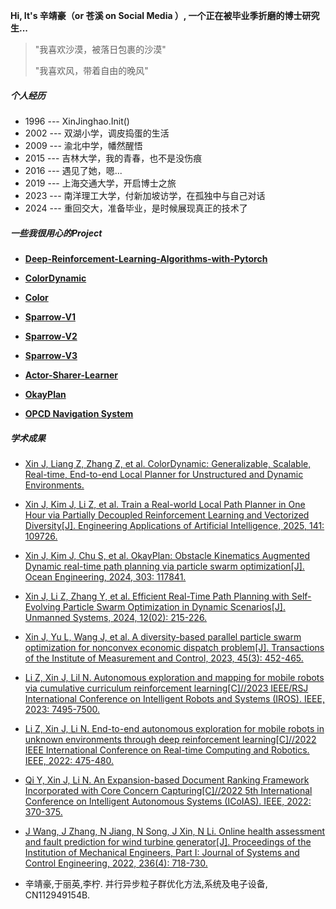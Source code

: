 **Hi, It's 辛靖豪（or 苍溪 on Social Media ）, 一个正在被毕业季折磨的博士研究生...**


> "我喜欢沙漠，被落日包裹的沙漠"
> 
> "我喜欢风，带着自由的晚风"

##### 个人经历

- 1996 --- XinJinghao.Init()
- 2002 --- 双湖小学，调皮捣蛋的生活
- 2009 --- 渝北中学，幡然醒悟
- 2015 --- 吉林大学，我的青春，也不是没伤痕
- 2016 --- 遇见了她，嗯...
- 2019 --- 上海交通大学，开启博士之旅
- 2023 --- 南洋理工大学，付新加坡访学，在孤独中与自己对话
- 2024 --- 重回交大，准备毕业，是时候展现真正的技术了

##### 一些我很用心的Project

- **[Deep-Reinforcement-Learning-Algorithms-with-Pytorch](https://github.com/XinJingHao/Deep-Reinforcement-Learning-Algorithms-with-Pytorch)**

- **[ColorDynamic](https://github.com/XinJingHao/ColorDynamic)**

- **[Color](https://github.com/XinJingHao/Color)**

- **[Sparrow-V1](https://github.com/XinJingHao/Sparrow-V1)**

- **[Sparrow-V2](https://github.com/XinJingHao/Sparrow-V2)**

- **[Sparrow-V3](https://github.com/XinJingHao/Sparrow-V3)**

- **[Actor-Sharer-Learner](https://github.com/XinJingHao/Actor-Sharer-Learner)**

- **[OkayPlan](https://github.com/XinJingHao/OkayPlan)**

- **[OPCD Navigation System](https://github.com/XinJingHao/OPCD-Navigation)**

##### 学术成果

- [Xin J, Liang Z, Zhang Z, et al. ColorDynamic: Generalizable, Scalable, Real-time, End-to-end Local Planner for Unstructured and Dynamic Environments.][10]

- [Xin J, Kim J, Li Z, et al. Train a Real-world Local Path Planner in One Hour via Partially Decoupled Reinforcement Learning and Vectorized Diversity[J]. Engineering Applications of Artificial Intelligence, 2025, 141: 109726.][1] 

- [Xin J, Kim J, Chu S, et al. OkayPlan: Obstacle Kinematics Augmented Dynamic real-time path planning via particle swarm optimization[J]. Ocean Engineering, 2024, 303: 117841.][2]

- [Xin J, Li Z, Zhang Y, et al. Efficient Real-Time Path Planning with Self-Evolving Particle Swarm Optimization in Dynamic Scenarios[J]. Unmanned Systems, 2024, 12(02): 215-226.][3]

- [Xin J, Yu L, Wang J, et al. A diversity-based parallel particle swarm optimization for nonconvex economic dispatch problem[J]. Transactions of the Institute of Measurement and Control, 2023, 45(3): 452-465.][4]

- [Li Z, Xin J, Lil N. Autonomous exploration and mapping for mobile robots via cumulative curriculum reinforcement learning[C]//2023 IEEE/RSJ International Conference on Intelligent Robots and Systems (IROS). IEEE, 2023: 7495-7500.][5]

- [Li Z, Xin J, Li N. End-to-end autonomous exploration for mobile robots in unknown environments through deep reinforcement learning[C]//2022 IEEE International Conference on Real-time Computing and Robotics. IEEE, 2022: 475-480.][6]

- [Qi Y, Xin J, Li N. An Expansion-based Document Ranking Framework Incorporated with Core Concern Capturing[C]//2022 5th International Conference on Intelligent Autonomous Systems (ICoIAS). IEEE, 2022: 370-375.][7]

- [J Wang, J Zhang, N Jiang, N Song, J Xin, N Li. Online health assessment and fault prediction for wind turbine generator[J]. Proceedings of the Institution of Mechanical Engineers, Part I: Journal of Systems and Control Engineering, 2022, 236(4): 718-730.][8]

- 辛靖豪,于丽英,李柠. 并行异步粒子群优化方法,系统及电子设备, CN112949154B.

<!--
- [掘金 AMA：我是前端娱乐圈的老人 & Facebook 实习生 -- 黄玄][19] · 2018
-->

[1]:https://www.sciencedirect.com/science/article/abs/pii/S0952197624018840

[2]:https://www.sciencedirect.com/science/article/abs/pii/S002980182401179X

[3]:https://www.worldscientific.com/doi/abs/10.1142/S230138502441005X

[4]:https://journals.sagepub.com/doi/10.1177/01423312221110999

[5]:https://ieeexplore.ieee.org/abstract/document/10342066

[6]:https://ieeexplore.ieee.org/document/9872253

[7]:https://ieeexplore.ieee.org/document/9931242

[8]:https://journals.sagepub.com/doi/10.1177/09596518211056165

[9]:https://www.douyin.com/user/self?modal_id=7136521899089104164&showTab=post

[10]:https://arxiv.org/abs/2502.19892
